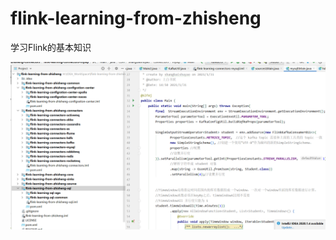 # flink-learning-from-zhisheng
学习Flink的基本知识

![效果](https://github.com/ShangBaiShuYao/flink-learning-from-zhisheng/blob/main/PNG/%E4%B8%8A%E7%99%BD%E4%B9%A6%E5%A6%96Flink%E5%AD%A6%E4%B9%A0.png)
